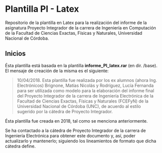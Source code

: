 # Plantilla PI - Latex

Repositorio de la plantilla en Latex para la realización del informe de la asignatura Proyecto Integrador de la carrera de Ingeniería en Computación de la Facultad de Ciencias Exactas, Físicas y Naturales, Universidad Nacional de Córdoba.

## Inicios

Ésta plantilla está basada en la plantilla **informe_PI_latex.rar** (en dir. /base).
El mensaje de creación de la misma es el siguiente:

>   10/04/2018.
    Esta plantilla fue realizada por los ex alumnos (ahora Ing. Electrónicos) Brignone, Matías Nicolás y Rodríguez, Lucía Fernanda para ser utilizada como modelo para la elaboración del informe final del Proyecto Integrador de la carrera de Ingeniería Electrónica de la Facultad de Ciencias Exactas, Físicas y Naturales (FCEFyN) de la Universidad Nacional de Córdoba (UNC), de acuerdo al estilo sugerido por la cátedra de Proyecto Integrador.

Ésta plantilla fue creada en 2018, tal como se menciona anteriormente.

Se ha contactado a la cátedra de Proyecto Integrador de la carrera de Ingeniería Electrónica para obtener este documento y, así, poder actualizarlo y mantenerlo; siguiendo los lineamientos de formato que dicha cátedra define.

